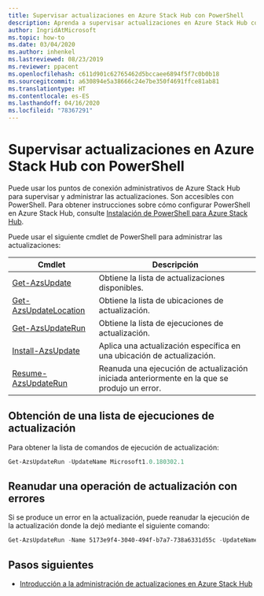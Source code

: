 ```yaml
---
title: Supervisar actualizaciones en Azure Stack Hub con PowerShell
description: Aprenda a supervisar actualizaciones en Azure Stack Hub con PowerShell.
author: IngridAtMicrosoft
ms.topic: how-to
ms.date: 03/04/2020
ms.author: inhenkel
ms.lastreviewed: 08/23/2019
ms.reviewer: ppacent
ms.openlocfilehash: c611d901c62765462d5bccaee6894f5f7c0b0b18
ms.sourcegitcommit: a630894e5a38666c24e7be350f4691ffce81ab81
ms.translationtype: HT
ms.contentlocale: es-ES
ms.lasthandoff: 04/16/2020
ms.locfileid: "78367291"
---
```

# <a name="monitor-updates-in-azure-stack-hub-using-powershell"></a>Supervisar actualizaciones en Azure Stack Hub con PowerShell

Puede usar los puntos de conexión administrativos de Azure Stack Hub para supervisar y administrar las actualizaciones. Son accesibles con PowerShell. Para obtener instrucciones sobre cómo configurar PowerShell en Azure Stack Hub, consulte [Instalación de PowerShell para Azure Stack Hub](azure-stack-powershell-install.md).

Puede usar el siguiente cmdlet de PowerShell para administrar las actualizaciones:

| Cmdlet | Descripción |
|------------------------------------------------------|-------------|
| [Get-AzsUpdate](https://docs.microsoft.com/powershell/module/azs.update.admin/Get-AzsUpdate?view=azurestackps-1.8.0) | Obtiene la lista de actualizaciones disponibles. |
| [Get-AzsUpdateLocation](https://docs.microsoft.com/powershell/module/azs.update.admin/Get-AzsUpdateLocation?view=azurestackps-1.8.0)| Obtiene la lista de ubicaciones de actualización. |
| [Get-AzsUpdateRun](https://docs.microsoft.com/powershell/module/azs.update.admin/Get-AzsUpdateRun?view=azurestackps-1.8.0) | Obtiene la lista de ejecuciones de actualización.  |
| [Install-AzsUpdate](https://docs.microsoft.com/powershell/module/azs.update.admin/Install-AzsUpdate?view=azurestackps-1.8.0) | Aplica una actualización específica en una ubicación de actualización. |
| [Resume-AzsUpdateRun](https://docs.microsoft.com/powershell/module/azs.update.admin/Resume-AzsUpdateRun?view=azurestackps-1.8.0) | Reanuda una ejecución de actualización iniciada anteriormente en la que se produjo un error. |

## <a name="get-a-list-of-update-runs"></a>Obtención de una lista de ejecuciones de actualización

Para obtener la lista de comandos de ejecución de actualización:

```powershell
Get-AzsUpdateRun -UpdateName Microsoft1.0.180302.1
```

## <a name="resume-a-failed-update-operation"></a>Reanudar una operación de actualización con errores

Si se produce un error en la actualización, puede reanudar la ejecución de la actualización donde la dejó mediante el siguiente comando:

```powershell
Get-AzsUpdateRun -Name 5173e9f4-3040-494f-b7a7-738a6331d55c -UpdateName Microsoft1.0.180305.1 | Resume-AzsUpdateRun
```

## <a name="next-steps"></a>Pasos siguientes

-   [Introducción a la administración de actualizaciones en Azure Stack Hub](https://docs.microsoft.com/azure-stack/operator/azure-stack-updates)
